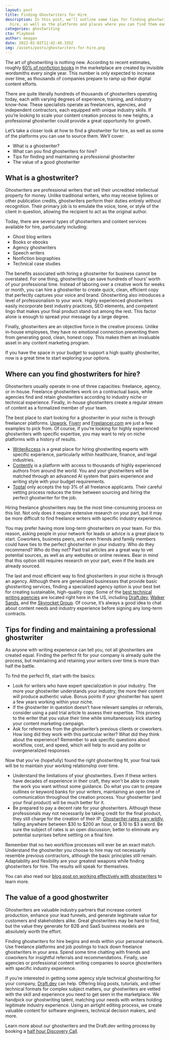 ```yaml
---
layout: post
title: Finding Ghostwriters for Hire
description: In this post, we’ll outline some tips for finding ghostwriters for
  hire, as well as the platforms and places where you can find them easily.
categories: ghostwriting
cta: Playbook
author: meagan
date: 2022-02-02T11:42:48.335Z
img: /assets/posts/ghostwriters-for-hire.png
---
```

The art of ghostwriting is nothing new. According to recent estimates, roughly [60% of nonfiction books](https://www.npr.org/2014/04/12/292382481/so-you-need-a-celebrity-book-who-ya-gonna-call-ghostwriters) in the marketplace are created by invisible wordsmiths every single year. This number is only expected to increase over time, as thousands of companies prepare to ramp up their digital content efforts.

There are quite literally hundreds of thousands of ghostwriters operating today, each with varying degrees of experience, training, and industry know-how. These specialists operate as freelancers, agencies, and independent contractors, each equipped with unique industry skills. If you’re looking to scale your content creation process to new heights, a professional ghostwriter could provide a great opportunity for growth.

Let’s take a closer look at how to find a ghostwriter for hire, as well as some of the platforms you can use to source them. We’ll cover:

* What is a ghostwriter?
* What can you find ghostwriters for hire?
* Tips for finding and maintaining a professional ghostwriter
* The value of a good ghostwriter

## What is a ghostwriter?

Ghostwriters are professional writers that sell their uncredited intellectual property for money. Unlike traditional writers, who may receive bylines or other publication credits, ghostwriters perform their duties entirely without recognition. Their primary job is to emulate the voice, tone, or style of the client in question, allowing the recipient to act as the original author.

Today, there are several types of ghostwriters and content services available for hire, particularly including:

* Ghost blog writers
* Books or ebooks
* Agency ghostwriters
* Speech writers
* Nonfiction biographies
* Technical case studies

The benefits associated with hiring a ghostwriter for business cannot be overstated. For one thing, ghostwriting can save hundreds of hours’ worth of your professional time. Instead of laboring over a creative work for weeks or month, you can hire a ghostwriter to create quick, clean, efficient copy that perfectly captures your voice and brand.
Ghostwriting also introduces a level of professionalism to your work. Highly experienced ghostwriters easily incorporate best industry practices, SEO elements, and competent lingo that makes your final product stand out among the rest. This factor alone is enough to spread your message by a large degree.

Finally, ghostwriters are an objective force in the creative process. Unlike in-house employees, they have no emotional connection preventing them from generating good, clean, honest copy. This makes them an invaluable asset in any content marketing program.

If you have the space in your budget to support a high quality ghostwriter, now is a great time to start exploring your options.

## Where can you find ghostwriters for hire?

Ghostwriters usually operate in one of three capacities: freelance, agency, or in-house. Freelance ghostwriters work on a contractual basis, while agencies find and retain ghostwriters according to industry niche or technical experience. Finally, in-house ghostwriters create a regular stream of content as a formalized member of your team.

The best place to start looking for a ghostwriter in your niche is through freelancer platforms. [Upwork](https://www.upwork.com), [Fiverr](https://www.fiverr.com) and [Freelancer.com](https://www.freelancer.com) are just a few examples to pick from. Of course, if you’re looking for highly experienced ghostwriters with specific expertise, you may want to rely on niche platforms with a history of results.[](https://www.writeraccess.com)

* [WriterAccess](https://www.writeraccess.com) is a great place for hiring ghostwriting experts with specific experience, particularly within healthcare, finance, and legal industries.
* [Contently](https://contently.com/) is a platform with access to thousands of highly experienced authors from around the world. You and your ghostwriters will be matched through an advanced AI system that pairs experience and writing style with your budget requirements.
* [Toptal](https://www.toptal.com/) only accepts the top 3% of all freelance applicants. Their careful vetting process reduces the time between sourcing and hiring the perfect ghostwriter for the job.

Hiring freelance ghostwriters may be the most time-consuming process on this list. Not only does it require extensive research on your part, but it may be more difficult to find freelance writers with specific industry experience.

You may prefer having more long-term ghostwriters on your team. For this reason, asking people in your network for leads or advice is a great place to start. Coworkers, business peers, and even friends and family members could have ties to the perfect ghostwriter in your industry. Who do they recommend? Who do they not? Paid trail articles are a great way to vet potential sources, as well as any websites or online reviews. Bear in mind that this option still requires research on your part, even if the leads are already sourced. 

The last and most efficient way to find ghostwriters in your niche is through an agency. Although there are generalized businesses that provide basic ghostwriting services, finding a specialized agency option is your best bet for creating sustainable, high-quality copy. Some of the [best technical writing agencies](https://draft.dev/learn/best-b2b-content-marketing-agencies-by-vertical) are located right here in the US, including [Draft.dev](https://draft.dev/), [Walker Sands](https://www.walkersands.com/), and the [Skyrocket Group](https://skyrocketgroup.com/b2b-tech-marketing-agency/). Of course, it’s always a good idea to chat about content needs and industry experience before signing any long-term contracts.

## Tips for finding and maintaining a professional ghostwriter

As anyone with writing experience can tell you, not all ghostwriters are created equal. Finding the perfect fit for your company is already quite the process, but maintaining and retaining your writers over time is more than half the battle. 

To find the perfect fit, start with the basics:

* Look for writers who have expert specialization in your industry. The more your ghostwriter understands your industry, the more their content will produce authentic value. Bonus points if your ghostwriter has spent a few years working within your niche.
* If the ghostwriter in question doesn’t have relevant samples or referrals, consider using a paid trial article to assess their expertise. This proves to the writer that you value their time while simultaneously kick starting your content marketing campaign.
* Ask for references from the ghostwriter’s previous clients or coworkers. How long did they work with this particular writer? What did they think about the experience? Remember to ask specific questions about workflow, cost, and speed, which will help to avoid any polite or overgeneralized responses.

Now that you’ve (hopefully) found the right ghostwriting fit, your final task will be to maintain your working relationship over time.

* Understand the limitations of your ghostwriters. Even if these writers have decades of experience in their craft, they won’t be able to create the work you want without some guidance. Do what you can to prepare outlines or keyword banks for your writers, maintaining an open line of communication throughout the creation process. Your ghostwriter (and your final product) will be much better for it.
* Be prepared to pay a decent rate for your ghostwriters. Although these professionals may not necessarily be taking credit for the final product, they still charge for the creation of their IP. [Ghostwriter rates vary wildly](https://www.lisatener.com/ghostwriter-contracts-fees/#:~:text=Ghostwriting%20fees%20for%20a%20book,if%20the%20project%20scope%20expands), falling anywhere between $30 to $200 an hour, or $.10 to $3 a word. Be sure the subject of rates is an open discussion; better to eliminate any potential surprises before settling on a final hire.

Remember that no two workflow processes will ever be an exact match. Understand the ghostwriter you choose to hire may not necessarily resemble previous contractors, although the basic principles still remain. Adaptability and flexibility are your greatest weapons while finding ghostwriters for hire. The results will speak for themselves.

You can also read our [blog post on working effectively with ghostwriters](https://draft.dev/learn/working-effectively-with-ghost-blog-writers) to learn more.

## The value of a good ghostwriter

Ghostwriters are valuable industry partners that increase content production, enhance your lead funnels, and generate legitimate value for customers and stakeholders alike. Great ghostwriters may be hard to find, but the value they generate for B2B and SaaS business models are absolutely worth the effort. 

Finding ghostwriters for hire begins and ends within your personal network. Use freelance platforms and job postings to track down freelance ghostwriters in your area. Spend some time chatting with friends and coworkers for insightful referrals and recommendations. Finally, use agencies or professional content writing companies to source ghostwriters with specific industry experience.

If you’re interested in getting some agency style technical ghostwriting for your company, [Draft.dev](https://www.draft.dev) can help. Offering blog posts, tutorials, and other technical formats for complex subject matters, our ghostwriters are vetted with the skill and experience you need to get seen in the marketplace. We handpick our ghostwriting talent, matching your needs with writers holding legitimate industry experience. Using an airtight editing process, we create valuable content for software engineers, technical decision makers, and more.

Learn more about our ghostwriters and the Draft.dev writing process by booking a [half hour Discovery Call](https://draft.dev/call).